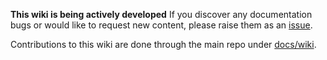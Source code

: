 **This wiki is being actively developed**
If you discover any documentation bugs or would like to request new content, please raise them as an [issue](https://github.com/Azure/CCOInsights/issues).

Contributions to this wiki are done through the main repo under [docs/wiki](https://github.com/Azure/CCOInsights/tree/main/docs/wiki).
